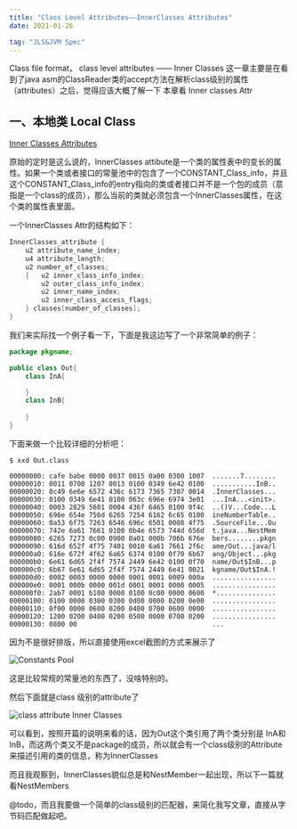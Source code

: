 ```yaml
---
title: "Class Level Attributes——InnerClasses Attributes" 
date: 2021-01-26

tag: "JLS&JVM Spec"
---
```


Class file format， class level attributes —— Inner Classes
这一章主要是在看到了java asm的ClassReader类的accept方法在解析class级别的属性（attributes）之后，觉得应该大概了解一下
本章看 Inner classes Attr

<!--more-->

## 一、本地类 Local Class

[Inner Classes Attributes](https://docs.oracle.com/javase/specs/jvms/se7/html/jvms-4.html#jvms-4.7.6)

原始的定时是这么说的，InnerClasses attibute是一个类的属性表中的变长的属性。如果一个类或者接口的常量池中的包含了一个CONSTANT_Class_info，并且这个CONSTANT_Class_info的entry指向的类或者接口并不是一个包的成员（意指是一个class的成员），那么当前的类就必须包含一个InnerClasses属性，在这个类的属性表里面。

一个InnerClasses Attr的结构如下：

```java
InnerClasses_attribute {
    u2 attribute_name_index;
    u4 attribute_length;
    u2 number_of_classes;
    {   u2 inner_class_info_index;
        u2 outer_class_info_index;
        u2 inner_name_index;
        u2 inner_class_access_flags;
    } classes[number_of_classes];
}
```

我们来实际找一个例子看一下，下面是我这边写了一个非常简单的例子：

```java
package pkgname;

public class Out{
    class InA{

    }
    class InB{
        
    }
}
```

下面来做一个比较详细的分析吧：

```text
$ xxd Out.class

00000000: cafe babe 0000 0037 0015 0a00 0300 1007  .......7........
00000010: 0011 0700 1207 0013 0100 0349 6e42 0100  ...........InB..
00000020: 0c49 6e6e 6572 436c 6173 7365 7307 0014  .InnerClasses...
00000030: 0100 0349 6e41 0100 063c 696e 6974 3e01  ...InA...<init>.
00000040: 0003 2829 5601 0004 436f 6465 0100 0f4c  ..()V...Code...L
00000050: 696e 654e 756d 6265 7254 6162 6c65 0100  ineNumberTable..
00000060: 0a53 6f75 7263 6546 696c 6501 0008 4f75  .SourceFile...Ou
00000070: 742e 6a61 7661 0100 0b4e 6573 744d 656d  t.java...NestMem
00000080: 6265 7273 0c00 0900 0a01 000b 706b 676e  bers........pkgn
00000090: 616d 652f 4f75 7401 0010 6a61 7661 2f6c  ame/Out...java/l
000000a0: 616e 672f 4f62 6a65 6374 0100 0f70 6b67  ang/Object...pkg
000000b0: 6e61 6d65 2f4f 7574 2449 6e42 0100 0f70  name/Out$InB...p
000000c0: 6b67 6e61 6d65 2f4f 7574 2449 6e41 0021  kgname/Out$InA.!
000000d0: 0002 0003 0000 0000 0001 0001 0009 000a  ................
000000e0: 0001 000b 0000 001d 0001 0001 0000 0005  ................
000000f0: 2ab7 0001 b100 0000 0100 0c00 0000 0600  *...............
00000100: 0100 0000 0300 0300 0d00 0000 0200 0e00  ................
00000110: 0f00 0000 0600 0200 0400 0700 0600 0000  ................
00000120: 1200 0200 0400 0200 0500 0000 0700 0200  ................
00000130: 0800 00                                  ...
```

因为不是很好排版，所以直接使用excel截图的方式来展示了

![Constants Pool](/front-end-dev-notes-bignerdbook/assets/img/cp_of_outclass.png)

这是比较常规的常量池的东西了，没啥特别的。

然后下面就是class 级别的attribute了

![class attribute Inner Classes](/front-end-dev-notes-bignerdbook/assets/img/class_attributes.png)

可以看到，按照开篇的说明来看的话，因为Out这个类引用了两个类分别是 InA和InB，而这两个类又不是package的成员，所以就会有一个class级别的Attribute来描述引用的类的信息，称为InnerClasses

而且我观察到，InnerClasses貌似总是和NestMember一起出现，所以下一篇就看NestMembers

@todo，而且我要做一个简单的class级别的匹配器，来简化我写文章，直接从字节码匹配做起吧。
